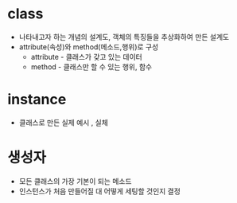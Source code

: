 # class
* 나타내고자 하는 개념의 설계도, 객체의 특징들을  추상화하여 만든 설계도
* attribute(속성)와 method(메소드,행위)로 구성
    * attribute - 클래스가 갖고 있는 데이터
    * method - 클래스만 할 수 있는 행위, 함수

# instance
* 클래스로 만든 실제 예시 , 실체


# 생성자
* 모든 클래스의 가장 기본이 되는 메소드
* 인스턴스가 처음 만들어질 대 어떻게 세팅할 것인지 결정